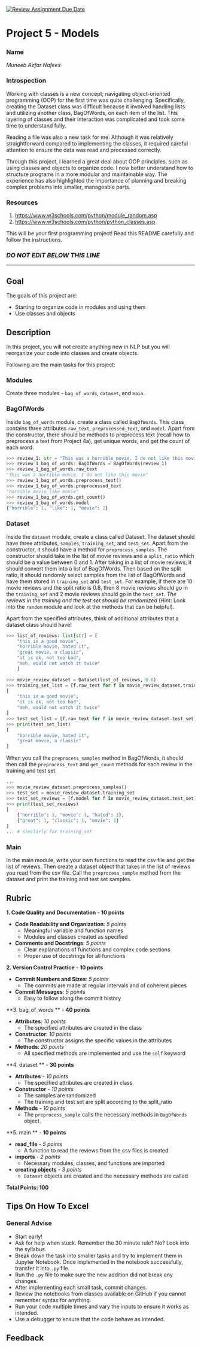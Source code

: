 [![Review Assignment Due Date](https://classroom.github.com/assets/deadline-readme-button-22041afd0340ce965d47ae6ef1cefeee28c7c493a6346c4f15d667ab976d596c.svg)](https://classroom.github.com/a/eSOd7i2b)
# Project 5 - Models

### Name

_Muneeb Azfar Nafees_

### Introspection

Working with classes is a new concept; navigating object-oriented programming (OOP) for the first time was quite challenging. Specifically, creating the Dataset class was difficult because it involved handling lists and utilizing another class, BagOfWords, on each item of the list. This layering of classes and their interaction was complicated and took some time to understand fully.

Reading a file was also a new task for me. Although it was relatively straightforward compared to implementing the classes, it required careful attention to ensure the data was read and processed correctly.

Through this project, I learned a great deal about OOP principles, such as using classes and objects to organize code. I now better understand how to structure programs in a more modular and maintainable way. The experience has also highlighted the importance of planning and breaking complex problems into smaller, manageable parts.

### Resources

1. https://www.w3schools.com/python/module_random.asp
2. https://www.w3schools.com/python/python_classes.asp

This will be your first programming project! Read this README carefully and follow the instructions.


### *DO NOT EDIT BELOW THIS LINE*
---


## Goal

The goals of this project are:

* Starting to organize code in modules and using them
* Use classes and objects

## Description

In this project, you will not create anything new in NLP but you will reorganize your code into classes and create objects.

Following are the main tasks for this project:

### Modules

Create three modules - `bag_of_words`, `dataset`, and `main`.


### BagOfWords

Inside `bag_of_words` module, create a class called `BagOfWords`. This class contains three attributes `raw_text`, `preprocessed_text`, and `model`. Apart from the constructor, there should be methods to preprocess text (recall how to preprocess a text from Project 4a), get unique words, and get the count of each word. 


```python
>>> review_1: str = "This was a horrible movie. I do not like this movie"
>>> review_1_bag_of_words: BagOfWords = BagOfWords(review_1)
>>> review_1_bag_of_words.raw_text
"This was a horrible movie. I do not like this movie"
>>> review_1_bag_of_words.preprocess_text()
>>> review_1_bag_of_words.preprocessed_text
"horrible movie like movie"
>>> review_1_bag_of_words.get_count()
>>> review_1_bag_of_words.model
{"horrible": 1, "like": 1, "movie": 2}
```

### Dataset


Inside the `dataset` module, create a class called Dataset. The dataset should have three attributes, `samples`, `training_set`, and `test_set`. Apart from the constructor, it should have a method for `preprocess_samples`. The constructor should take in the list of movie reviews and a `split_ratio` which should be a value between 0 and 1. After taking in a list of movie reviews, it should convert them into a list of BagOfWords. Then based on the split ratio, it should randomly select samples from the list of BagOfWords and have them stored in `training_set` and `test_set`. For example, if there are 10 movie reviews and the split ratio is 0.8, then 8 movie reviews should go in the `training_set` and 2 movie reviews should go in the `test_set`. _The reviews in the training and the test set should be randomized_ (Hint: Look into the `random` module and look at the methods that can be helpful).

Apart from the specified attributes, think of additional attributes that a dataset class should have!


```python
>>> list_of_reviews: list[str] = [
    "this is a good movie",
    "horrible movie, hated it",
    "great movie, a classic",
    "it is ok, not too bad",
    "meh, would not watch it twice"
    ]

>>> movie_review_dataset = Dataset(list_of_reviews, 0.6)
>>> training_set_list = [f.raw_text for f in movie_review_dataset.training_set]
[
    "this is a good movie",
    "it is ok, not too bad",
    "meh, would not watch it twice"
]
>>> test_set_list = [f.raw_text for f in movie_review_dataset.test_set]
>>> print(test_set_list)
[
    "horrible movie, hated it",
    "great movie, a classic"
]
```

When you call the `preprocess_samples` method in BagOfWords, it should then call the `preprocess_text` and `get_count` methods for each review in the training and test set.

```python
...
>>> movie_review_dataset.preprocess_samples()
>>> test_set = movie_review_dataset.training_set
>>> test_set_reviews = [f.model for f in movie_review_dataset.test_set]
>>> print(test_set_reviews)
[
    {"horrible": 1, "movie": 1, "hated": 1},
    {"great": 1, "classic": 1, "movie": 1}
]
... # similarly for training_set
```

### Main

In the main module, write your own functions to read the csv file and get the list of reviews. Then create a dataset object that takes in the list of reviews you read from the csv file. Call the `preprocess_sample` method from the dataset and print the training and test set samples. 


## Rubric

**1. Code Quality and Documentation** - **10 points**

- **Code Readability and Organization**: *5 points*
  - Meaningful variable and function names
  - Modules and classes created as specified
- **Comments and Docstrings**: *5 points*
  - Clear explanations of functions and complex code sections
  - Proper use of docstrings for all functions

**2. Version Control Practice** - **10 points**

- **Commit Numbers and Sizes**: *5 points*
  - The commits are made at regular intervals and of coherent pieces 
- **Commit Messages**: *5 points*
  - Easy to follow along the commit history

**3. bag_of_words ** - **40 points**

- **Attributes**: *10 points*
  - The specified attributes are created in the class
- **Constructor**: *10 points*
  - The constructor assigns the specific values in the attributes
- **Methods**: *20 points*
  - All specified methods are implemented and use the `self` keyword

**4. dataset ** - **30 points**

- **Attributes** - *10 points*
    - The specified attributes are created in class
- **Constructor** - *10 points*
    - The samples are randomized
    - The training and test set are split according to the split_ratio
- **Methods** - *10 points*
    - The `preprocess_sample` calls the necessary methods in `BagOfWords` object.
  
**5. main ** - **10 points**

- **read_file** - *5 points*
  - A function to read the reviews from the csv files is created. 
- **imports** - *2 points*
  - Necessary modules, classes, and functions are imported
- **creating objects** - *3 points*
  - `Dataset` objects are created and the necessary methods are called

**Total Points: 100**


## Tips On How To Excel


### General Advise

* Start early!
* Ask for help when stuck. Remember the 30 minute rule? No? Look into the syllabus.
* Break down the task into smaller tasks and try to implement them in Jupyter Notebook. Once implemented in the notebook successfully, transfer it into `.py` file.
* Run the `.py` file to make sure the new addition did not break any changes.
* After implementing each small task, commit changes.
* Review the notebooks from classes available on GitHub if you cannot remember syntax for anything.
* Run your code multiple times and vary the inputs to ensure it works as intended. 
* Use a debugger to ensure that the code behave as intended. 

## Feedback

